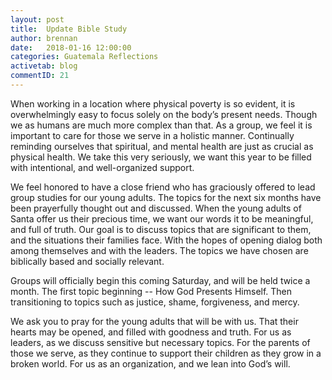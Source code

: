 ```yaml
---
layout: post
title:  Update Bible Study
author: brennan
date:   2018-01-16 12:00:00
categories: Guatemala Reflections
activetab: blog
commentID: 21
---
```


When working in a location where physical poverty is so evident, it is overwhelmingly easy to focus solely on the body’s present needs. Though we as humans are much more complex than that. As a group, we feel it is important to care for those we serve in a holistic manner. Continually reminding ourselves that spiritual, and mental health are just as crucial as physical health. We take this very seriously, we want this year to be filled with intentional, and well-organized support. 

We feel honored to have a close friend who has graciously offered to lead group studies for our young adults. The topics for the next six months have been prayerfully thought out and discussed. When the young adults of Santa offer us their precious time, we want our words it to be meaningful, and full of truth. Our goal is to discuss topics that are significant to them, and the situations their families face. With the hopes of opening dialog both among themselves and with the leaders. The topics we have chosen are biblically based and socially relevant.

Groups will officially begin this coming Saturday, and will be held twice a month. The first topic beginning -- How God Presents Himself. Then transitioning to topics such as justice, shame, forgiveness, and mercy. 

We ask you to pray for the young adults that will be with us. That their hearts may be opened, and filled with goodness and truth. For us as leaders, as we discuss sensitive but necessary topics. For the parents of those we serve, as they continue to support their children as they grow in a broken world. For us as an organization, and we lean into God’s will.
